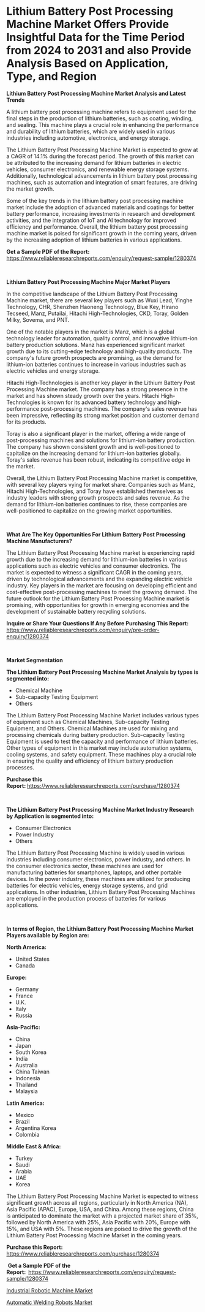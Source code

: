 <p><h1>Lithium Battery Post Processing Machine Market Offers Provide Insightful Data for the Time Period from 2024 to 2031 and also Provide Analysis Based on Application, Type, and Region</h1></p><p><strong>Lithium Battery Post Processing Machine Market Analysis and Latest Trends</strong></p>
<p><p>A lithium battery post processing machine refers to equipment used for the final steps in the production of lithium batteries, such as coating, winding, and sealing. This machine plays a crucial role in enhancing the performance and durability of lithium batteries, which are widely used in various industries including automotive, electronics, and energy storage.</p><p>The Lithium Battery Post Processing Machine Market is expected to grow at a CAGR of 14.1% during the forecast period. The growth of this market can be attributed to the increasing demand for lithium batteries in electric vehicles, consumer electronics, and renewable energy storage systems. Additionally, technological advancements in lithium battery post processing machines, such as automation and integration of smart features, are driving the market growth.</p><p>Some of the key trends in the lithium battery post processing machine market include the adoption of advanced materials and coatings for better battery performance, increasing investments in research and development activities, and the integration of IoT and AI technology for improved efficiency and performance. Overall, the lithium battery post processing machine market is poised for significant growth in the coming years, driven by the increasing adoption of lithium batteries in various applications.</p></p>
<p><strong>Get a Sample PDF of the Report:&nbsp;</strong> <a href="https://www.reliableresearchreports.com/enquiry/request-sample/1280374">https://www.reliableresearchreports.com/enquiry/request-sample/1280374</a></p>
<p>&nbsp;</p>
<p><strong>Lithium Battery Post Processing Machine Major Market Players</strong></p>
<p><p>In the competitive landscape of the Lithium Battery Post Processing Machine market, there are several key players such as Wuxi Lead, Yinghe Technology, CHR, Shenzhen Haoneng Technology, Blue Key, Hirano Tecseed, Manz, Putailai, Hitachi High-Technologies, CKD, Toray, Golden Milky, Sovema, and PNT. </p><p>One of the notable players in the market is Manz, which is a global technology leader for automation, quality control, and innovative lithium-ion battery production solutions. Manz has experienced significant market growth due to its cutting-edge technology and high-quality products. The company's future growth prospects are promising, as the demand for lithium-ion batteries continues to increase in various industries such as electric vehicles and energy storage.</p><p>Hitachi High-Technologies is another key player in the Lithium Battery Post Processing Machine market. The company has a strong presence in the market and has shown steady growth over the years. Hitachi High-Technologies is known for its advanced battery technology and high-performance post-processing machines. The company's sales revenue has been impressive, reflecting its strong market position and customer demand for its products.</p><p>Toray is also a significant player in the market, offering a wide range of post-processing machines and solutions for lithium-ion battery production. The company has shown consistent growth and is well-positioned to capitalize on the increasing demand for lithium-ion batteries globally. Toray's sales revenue has been robust, indicating its competitive edge in the market.</p><p>Overall, the Lithium Battery Post Processing Machine market is competitive, with several key players vying for market share. Companies such as Manz, Hitachi High-Technologies, and Toray have established themselves as industry leaders with strong growth prospects and sales revenue. As the demand for lithium-ion batteries continues to rise, these companies are well-positioned to capitalize on the growing market opportunities.</p></p>
<p>&nbsp;</p>
<p><strong>What Are The Key Opportunities For Lithium Battery Post Processing Machine Manufacturers?</strong></p>
<p><p>The Lithium Battery Post Processing Machine market is experiencing rapid growth due to the increasing demand for lithium-ion batteries in various applications such as electric vehicles and consumer electronics. The market is expected to witness a significant CAGR in the coming years, driven by technological advancements and the expanding electric vehicle industry. Key players in the market are focusing on developing efficient and cost-effective post-processing machines to meet the growing demand. The future outlook for the Lithium Battery Post Processing Machine market is promising, with opportunities for growth in emerging economies and the development of sustainable battery recycling solutions.</p></p>
<p><strong>Inquire or Share Your Questions If Any Before Purchasing This Report:</strong> <a href="https://www.reliableresearchreports.com/enquiry/pre-order-enquiry/1280374">https://www.reliableresearchreports.com/enquiry/pre-order-enquiry/1280374</a></p>
<p>&nbsp;</p>
<p><strong>Market Segmentation</strong></p>
<p><strong>The Lithium Battery Post Processing Machine Market Analysis by types is segmented into:</strong></p>
<p><ul><li>Chemical Machine</li><li>Sub-capacity Testing Equipment</li><li>Others</li></ul></p>
<p><p>The Lithium Battery Post Processing Machine Market includes various types of equipment such as Chemical Machines, Sub-capacity Testing Equipment, and Others. Chemical Machines are used for mixing and processing chemicals during battery production. Sub-capacity Testing Equipment is used to test the capacity and performance of lithium batteries. Other types of equipment in this market may include automation systems, cooling systems, and safety equipment. These machines play a crucial role in ensuring the quality and efficiency of lithium battery production processes.</p></p>
<p><strong>Purchase this Report:&nbsp;</strong><a href="https://www.reliableresearchreports.com/purchase/1280374">https://www.reliableresearchreports.com/purchase/1280374</a></p>
<p>&nbsp;</p>
<p><strong>The Lithium Battery Post Processing Machine Market Industry Research by Application is segmented into:</strong></p>
<p><ul><li>Consumer Electronics</li><li>Power Industry</li><li>Others</li></ul></p>
<p><p>The Lithium Battery Post Processing Machine is widely used in various industries including consumer electronics, power industry, and others. In the consumer electronics sector, these machines are used for manufacturing batteries for smartphones, laptops, and other portable devices. In the power industry, these machines are utilized for producing batteries for electric vehicles, energy storage systems, and grid applications. In other industries, Lithium Battery Post Processing Machines are employed in the production process of batteries for various applications.</p></p>
<p>&nbsp;</p>
<p><strong>In terms of Region, the Lithium Battery Post Processing Machine Market Players available by Region are:</strong></p>
<p>
    <p> <strong> North America: </strong>
        <ul>
            <li>United States</li>
            <li>Canada</li>
        </ul>
        </p> 
    <p> <strong> Europe: </strong>
        <ul>
            <li>Germany</li>
            <li>France</li>
            <li>U.K.</li>
            <li>Italy</li>
            <li>Russia</li>
        </ul>
        </p> 
    <p> <strong> Asia-Pacific: </strong>
        <ul>
            <li>China</li>
            <li>Japan</li>
            <li>South Korea</li>
            <li>India</li>
            <li>Australia</li>
            <li>China Taiwan</li>
            <li>Indonesia</li>
            <li>Thailand</li>
            <li>Malaysia</li>
        </ul>
        </p> 
    <p> <strong> Latin America: </strong>
        <ul>
            <li>Mexico</li>
            <li>Brazil</li>
            <li>Argentina Korea</li>
            <li>Colombia</li>
        </ul>
        </p> 
    <p> <strong> Middle East & Africa: </strong>
        <ul>
            <li>Turkey</li>
            <li>Saudi</li>
            <li>Arabia</li>
            <li>UAE</li>
            <li>Korea</li>
        </ul>
    </p>
    </p>
<p><p>The Lithium Battery Post Processing Machine Market is expected to witness significant growth across all regions, particularly in North America (NA), Asia Pacific (APAC), Europe, USA, and China. Among these regions, China is anticipated to dominate the market with a projected market share of 35%, followed by North America with 25%, Asia Pacific with 20%, Europe with 15%, and USA with 5%. These regions are poised to drive the growth of the Lithium Battery Post Processing Machine Market in the coming years.</p></p>
<p><strong>Purchase this Report: </strong><a href="https://www.reliableresearchreports.com/purchase/1280374">https://www.reliableresearchreports.com/purchase/1280374</a></p>
<p>&nbsp;<strong>Get a Sample PDF of the Report:&nbsp;&nbsp;</strong><a href="https://www.reliableresearchreports.com/enquiry/request-sample/1280374">https://www.reliableresearchreports.com/enquiry/request-sample/1280374</a></p>
<p><strong></strong></p>
<p><p><a href="https://issuu.com/reportprime-2/docs/industrial-robotic-machine-market-size-2030.pptx">Industrial Robotic Machine Market</a></p><p><a href="https://issuu.com/reportprime-2/docs/automatic-welding-robots-market-size-2030.pptx">Automatic Welding Robots Market</a></p></p>